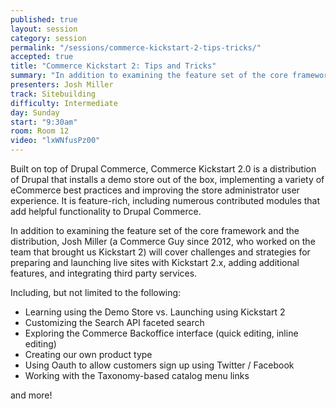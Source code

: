 ```yaml
---
published: true
layout: session
category: session
permalink: "/sessions/commerce-kickstart-2-tips-tricks/"
accepted: true
title: "Commerce Kickstart 2: Tips and Tricks"
summary: "In addition to examining the feature set of the core framework and the distribution, Josh Miller (a Commerce Guy since 2012, who worked on the team that brought us Kickstart 2) will cover challenges and strategies for preparing and launching live sites with Kickstart 2.x, adding additional features, and integrating third party services."
presenters: Josh Miller
track: Sitebuilding
difficulty: Intermediate
day: Sunday
start: "9:30am"
room: Room 12
video: "lxWNfusPz00"
---
```


Built on top of Drupal Commerce, Commerce Kickstart 2.0 is a distribution of Drupal that installs a demo store out of the box, implementing a variety of eCommerce best practices and improving the store administrator user experience. It is feature-rich, including numerous contributed modules that add helpful functionality to Drupal Commerce.

In addition to examining the feature set of the core framework and the distribution, Josh Miller (a Commerce Guy since 2012, who worked on the team that brought us Kickstart 2) will cover challenges and strategies for preparing and launching live sites with Kickstart 2.x, adding additional features, and integrating third party services.

Including, but not limited to the following:

- Learning using the Demo Store vs. Launching using Kickstart 2
- Customizing the Search API faceted search
- Exploring the Commerce Backoffice interface (quick editing, inline editing)
- Creating our own product type
- Using Oauth to allow customers sign up using Twitter / Facebook
- Working with the Taxonomy-based catalog menu links

and more!
